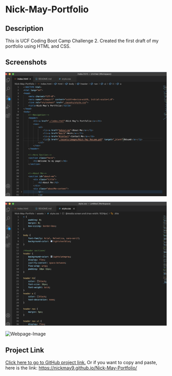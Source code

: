 # Nick-May-Portfolio

## Description
This is UCF Coding Boot Camp Challenge 2. Created the first draft of my portfolio using HTML and CSS.

## Screenshots
![Code-Image-1](assets/images/code-shot-1.png)

![Code-Image-2](assets/images/code-shot-2.png)

![Webpage-Image](assets/images/screencapture-nickmay9-github-io-Nick-May-Portfolio-2020-10-25-18_41_20.png)

## Project Link
[Click here to go to GitHub project link.](https://nickmay9.github.io/Nick-May-Portfolio/) Or if you want to copy and paste, here is the link: https://nickmay9.github.io/Nick-May-Portfolio/